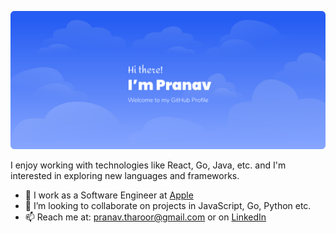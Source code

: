 

<!--
**pranavtharoor/pranavtharoor** is a ✨ _special_ ✨ repository because its `README.md` (this file) appears on your GitHub profile.

Here are some ideas to get you started:

- 🔭 I’m currently working on ...
- 🌱 I’m currently learning ...
- 👯 I’m looking to collaborate on ...
- 🤔 I’m looking for help with ...
- 💬 Ask me about ...
- 📫 How to reach me: ...
- 😄 Pronouns: ...
- ⚡ Fun fact: ...
-->

![Hi, there! I'm Pranav](https://github.com/pranavtharoor/pranavtharoor/blob/master/greeting.svg?raw=true)

I enjoy working with technologies like React, Go, Java, etc. and I'm interested in exploring new languages and frameworks.

- 🔭 I work as a Software Engineer at [Apple](https://www.apple.com/)
- 👯 I’m looking to collaborate on projects in JavaScript, Go, Python etc.
- 📫 Reach me at: pranav.tharoor@gmail.com or on [LinkedIn](https://linkedin.com/in/pranavtharoor)

<br/>

<!--![Check out a few of the projects I've worked on](https://github.com/pranavtharoor/pranavtharoor/blob/master/footer-text.svg?raw=true)-->

<!--![](https://github.com/pranavtharoor/pranavtharoor/blob/master/arrow.gif?raw=true)-->
